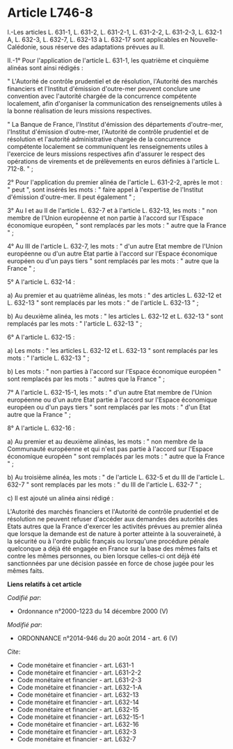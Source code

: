 # Article L746-8

I.-Les articles L. 631-1, L. 631-2, L. 631-2-1, L. 631-2-2, L. 631-2-3, 
L. 632-1 A, 
L. 632-3, L. 632-7, L. 632-13 à L. 632-17 sont applicables en Nouvelle-Calédonie, sous réserve des adaptations prévues au
II. 

II.-1° Pour l'application de l'article L. 631-1, les quatrième et cinquième alinéas sont ainsi rédigés : 

" L'Autorité de contrôle prudentiel et de résolution, l'Autorité des marchés financiers et l'Institut d'émission d'outre-mer
peuvent conclure une convention avec l'autorité chargée de la concurrence compétente localement, afin d'organiser la
communication des renseignements utiles à la bonne réalisation de leurs missions respectives. 

" La Banque de France, l'Institut d'émission des départements d'outre-mer, l'Institut d'émission d'outre-mer, l'Autorité de
contrôle prudentiel et de résolution et l'autorité administrative chargée de la concurrence compétente localement se
communiquent les renseignements utiles à l'exercice de leurs missions respectives afin d'assurer le respect des opérations de
virements et de prélèvements en euros définies à l'article L. 712-8. " ; 

2° Pour l'application du premier alinéa de l'article L. 631-2-2, après le mot : " peut ", sont insérés les mots : " faire
appel à l'expertise de l'Institut d'émission d'outre-mer. Il peut également " ; 

3° Au I et au II de l'article L. 632-7 et à l'article L. 632-13, les mots : " non membre de l'Union européenne et non partie
à l'accord sur l'Espace économique européen, " sont remplacés par les mots : " autre que la France " ; 

4° Au III de l'article L. 632-7, les mots : " d'un autre Etat membre de l'Union européenne ou d'un autre Etat partie à
l'accord sur l'Espace économique européen ou d'un pays tiers " sont remplacés par les mots : " autre que la France " ; 

5° A l'article L. 632-14 : 

a) Au premier et au quatrième alinéas, les mots : " des articles L. 632-12 et L. 632-13 " sont remplacés par les mots : " de
l'article L. 632-13 " ; 

b) Au deuxième alinéa, les mots : " les articles L. 632-12 et L. 632-13 " sont remplacés par les mots : " l'article L. 632-13
" ; 

6° A l'article L. 632-15 : 

a) Les mots : " les articles L. 632-12 et L. 632-13 " sont remplacés par les mots : " l'article L. 632-13 " ; 

b) Les mots : " non parties à l'accord sur l'Espace économique européen " sont remplacés par les mots : " autres que la
France " ; 

7° A l'article L. 632-15-1, les mots : " d'un autre Etat membre de l'Union européenne ou d'un autre Etat partie à l'accord
sur l'Espace économique européen ou d'un pays tiers " sont remplacés par les mots : " d'un Etat autre que la France " ; 

8° A l'article L. 632-16 : 

a) Au premier et au deuxième alinéas, les mots : " non membre de la Communauté européenne et qui n'est pas partie à l'accord
sur l'Espace économique européen " sont remplacés par les mots : " autre que la France " ; 

b) Au troisième alinéa, les mots : " de l'article L. 632-5 et du III de l'article L. 632-7 " sont remplacés par les mots : "
du III de l'article L. 632-7 " ; 

c) Il est ajouté un alinéa ainsi rédigé : 

L'Autorité des marchés financiers et l'Autorité de contrôle prudentiel et de résolution ne peuvent refuser d'accéder aux
demandes des autorités des Etats autres que la France d'exercer les activités prévues au premier alinéa que lorsque la
demande est de nature à porter atteinte à la souveraineté, à la sécurité ou à l'ordre public français ou lorsqu'une procédure
pénale quelconque a déjà été engagée en France sur la base des mêmes faits et contre les mêmes personnes, ou bien lorsque
celles-ci ont déjà été sanctionnées par une décision passée en force de chose jugée pour les mêmes faits.

**Liens relatifs à cet article**

_Codifié par_:

  - Ordonnance n°2000-1223 du 14 décembre 2000 (V)

_Modifié par_:

  - ORDONNANCE n°2014-946 du 20 août 2014 - art. 6 (V)

_Cite_:

  - Code monétaire et financier - art. L631-1
  - Code monétaire et financier - art. L631-2-2
  - Code monétaire et financier - art. L631-2-3
  - Code monétaire et financier - art. L632-1-A
  - Code monétaire et financier - art. L632-13
  - Code monétaire et financier - art. L632-14
  - Code monétaire et financier - art. L632-15
  - Code monétaire et financier - art. L632-15-1
  - Code monétaire et financier - art. L632-16
  - Code monétaire et financier - art. L632-3
  - Code monétaire et financier - art. L632-7
